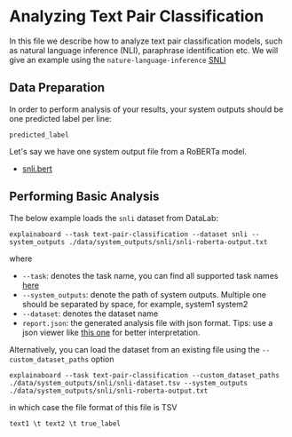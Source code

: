 # Analyzing Text Pair Classification


In this file we describe how to analyze text pair classification models,
such as natural language inference (NLI), paraphrase identification etc.
We will give an example using the `nature-language-inference` 
[SNLI](https://nlp.stanford.edu/projects/snli/)

## Data Preparation

In order to perform analysis of your results, your system outputs should be one
predicted label per line:

```
predicted_label
```

Let's say we have one system output file from a RoBERTa model. 
* [snli.bert](https://github.com/ExpressAI/ExplainaBoard/blob/main/data/system_outputs/snli/snli-roberta-output.txt) 



## Performing Basic Analysis

The below example loads the `snli` dataset from DataLab:
```shell
explainaboard --task text-pair-classification --dataset snli --system_outputs ./data/system_outputs/snli/snli-roberta-output.txt
```

where
* `--task`: denotes the task name, you can find all supported task names [here](https://github.com/neulab/ExplainaBoard/blob/main/docs/cli_interface.md)
* `--system_outputs`: denote the path of system outputs. Multiple one should be
  separated by space, for example, system1 system2
* `--dataset`: denotes the dataset name
* `report.json`: the generated analysis file with json format. Tips: use a json viewer
  like [this one](http://jsonviewer.stack.hu/) for better interpretation.

Alternatively, you can load the dataset from an existing file using the
`--custom_dataset_paths` option

```shell
explainaboard --task text-pair-classification --custom_dataset_paths ./data/system_outputs/snli/snli-dataset.tsv --system_outputs ./data/system_outputs/snli/snli-roberta-output.txt
```

in which case the file format of this file is TSV

```
text1 \t text2 \t true_label
```
